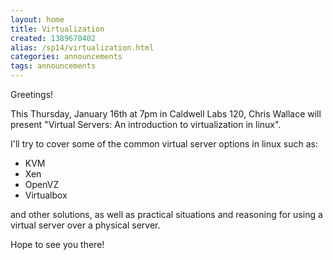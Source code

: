 ```yaml
---
layout: home
title: Virtualization
created: 1389670402
alias: /sp14/virtualization.html
categories: announcements
tags: announcements
---
```

Greetings!

This Thursday, January 16th at 7pm in Caldwell Labs 120, Chris Wallace will present "Virtual Servers: An introduction to virtualization in linux".

I'll try to cover some of the common virtual server options in linux such as:
- KVM
- Xen
- OpenVZ
- Virtualbox

and other solutions, as well as practical situations and reasoning for using a virtual server over a physical server.

Hope to see you there!
